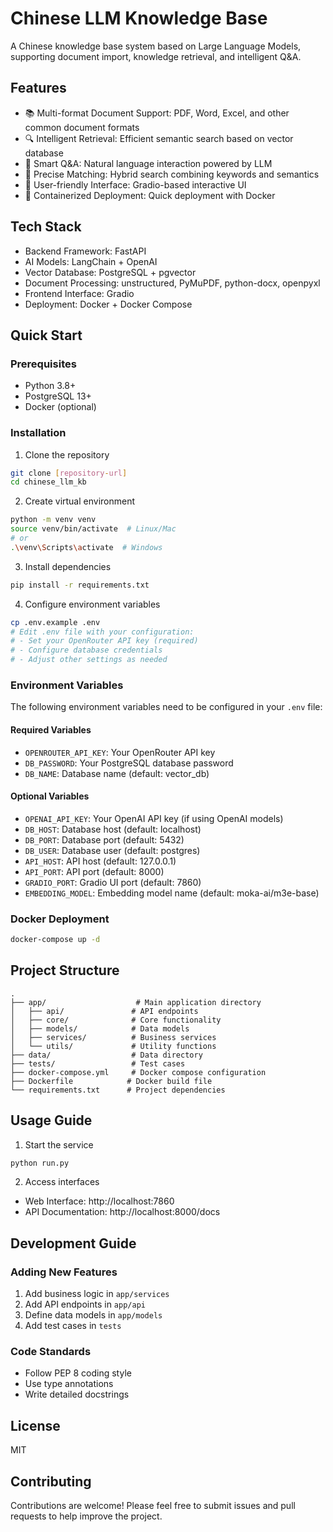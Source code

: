 # Chinese LLM Knowledge Base

A Chinese knowledge base system based on Large Language Models, supporting document import, knowledge retrieval, and intelligent Q&A.

## Features

- 📚 Multi-format Document Support: PDF, Word, Excel, and other common document formats
- 🔍 Intelligent Retrieval: Efficient semantic search based on vector database
- 💬 Smart Q&A: Natural language interaction powered by LLM
- 🎯 Precise Matching: Hybrid search combining keywords and semantics
- 🎨 User-friendly Interface: Gradio-based interactive UI
- 🚀 Containerized Deployment: Quick deployment with Docker

## Tech Stack

- Backend Framework: FastAPI
- AI Models: LangChain + OpenAI
- Vector Database: PostgreSQL + pgvector
- Document Processing: unstructured, PyMuPDF, python-docx, openpyxl
- Frontend Interface: Gradio
- Deployment: Docker + Docker Compose

## Quick Start

### Prerequisites

- Python 3.8+
- PostgreSQL 13+
- Docker (optional)

### Installation

1. Clone the repository
```bash
git clone [repository-url]
cd chinese_llm_kb
```

2. Create virtual environment
```bash
python -m venv venv
source venv/bin/activate  # Linux/Mac
# or
.\venv\Scripts\activate  # Windows
```

3. Install dependencies
```bash
pip install -r requirements.txt
```

4. Configure environment variables
```bash
cp .env.example .env
# Edit .env file with your configuration:
# - Set your OpenRouter API key (required)
# - Configure database credentials
# - Adjust other settings as needed
```

### Environment Variables

The following environment variables need to be configured in your `.env` file:

#### Required Variables
- `OPENROUTER_API_KEY`: Your OpenRouter API key
- `DB_PASSWORD`: Your PostgreSQL database password
- `DB_NAME`: Database name (default: vector_db)

#### Optional Variables
- `OPENAI_API_KEY`: Your OpenAI API key (if using OpenAI models)
- `DB_HOST`: Database host (default: localhost)
- `DB_PORT`: Database port (default: 5432)
- `DB_USER`: Database user (default: postgres)
- `API_HOST`: API host (default: 127.0.0.1)
- `API_PORT`: API port (default: 8000)
- `GRADIO_PORT`: Gradio UI port (default: 7860)
- `EMBEDDING_MODEL`: Embedding model name (default: moka-ai/m3e-base)

### Docker Deployment

```bash
docker-compose up -d
```

## Project Structure

```
.
├── app/                    # Main application directory
│   ├── api/               # API endpoints
│   ├── core/              # Core functionality
│   ├── models/            # Data models
│   ├── services/          # Business services
│   └── utils/             # Utility functions
├── data/                  # Data directory
├── tests/                 # Test cases
├── docker-compose.yml     # Docker compose configuration
├── Dockerfile            # Docker build file
└── requirements.txt      # Project dependencies
```

## Usage Guide

1. Start the service
```bash
python run.py
```

2. Access interfaces
- Web Interface: http://localhost:7860
- API Documentation: http://localhost:8000/docs

## Development Guide

### Adding New Features

1. Add business logic in `app/services`
2. Add API endpoints in `app/api`
3. Define data models in `app/models`
4. Add test cases in `tests`

### Code Standards

- Follow PEP 8 coding style
- Use type annotations
- Write detailed docstrings

## License

MIT

## Contributing

Contributions are welcome! Please feel free to submit issues and pull requests to help improve the project.